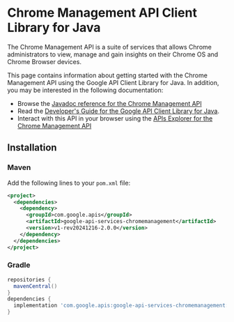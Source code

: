 # Chrome Management API Client Library for Java

The Chrome Management API is a suite of services that allows Chrome administrators to view, manage and gain insights on their Chrome OS and Chrome Browser devices.

This page contains information about getting started with the Chrome Management API
using the Google API Client Library for Java. In addition, you may be interested
in the following documentation:

* Browse the [Javadoc reference for the Chrome Management API][javadoc]
* Read the [Developer's Guide for the Google API Client Library for Java][google-api-client].
* Interact with this API in your browser using the [APIs Explorer for the Chrome Management API][api-explorer]

## Installation

### Maven

Add the following lines to your `pom.xml` file:

```xml
<project>
  <dependencies>
    <dependency>
      <groupId>com.google.apis</groupId>
      <artifactId>google-api-services-chromemanagement</artifactId>
      <version>v1-rev20241216-2.0.0</version>
    </dependency>
  </dependencies>
</project>
```

### Gradle

```gradle
repositories {
  mavenCentral()
}
dependencies {
  implementation 'com.google.apis:google-api-services-chromemanagement:v1-rev20241216-2.0.0'
}
```

[javadoc]: https://googleapis.dev/java/google-api-services-chromemanagement/latest/index.html
[google-api-client]: https://github.com/googleapis/google-api-java-client/
[api-explorer]: https://developers.google.com/apis-explorer/#p/chromemanagement/v1/
